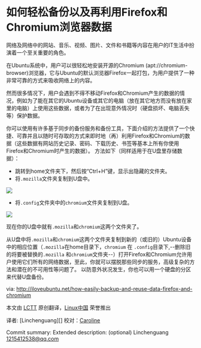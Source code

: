 如何轻松备份以及再利用Firefox和Chromium浏览器数据
================================================================================

网络及网络中的网站、音乐、视频、图片、文件和书籍等内容在用户的IT生活中扮演着一个至关重要的角色。

在Ubuntu系统中，用户可以很轻松地安装开源的Chromium (apt://chromium-browser)浏览器，它与Ubuntu的默认浏览器Firefox一起打包，为用户提供了一种非常可靠的方式来吸收网络上的内容。

然而很多情况下，用户会遇到不得不移动Firefox和Chromium产生的数据的情况，例如为了能在其它的Ubuntu设备或其它的电脑（放在其它地方而没有放在家里的电脑）上使用这些数据，或者为了在出现意外情况时（硬盘损坏、电脑丢失等）保护数据。 

你可以使用有许多基于同步的备份服务和备份工具，下面介绍的方法提供了一个快捷、可靠并且以随时可存取的方式来即时地（再）利用Firefox和Chromium的数据（这些数据有网站历史记录、密码、下载历史、书签等基本上所有你使用Firefox和Chromium时产生的数据）。
方法如下（同样适用于在U盘里存储数据）：

- 跳转到home文件夹下，然后按“Ctrl+H”键，显示出隐藏的文件夹。 
- 将`.mozilla`文件夹复制到U盘中。

![](http://iloveubuntu.net/pictures_me/mozilla%20wed%20data%20backup.png)

- 将`.config`文件夹中的`chromium`文件夹复制到U盘。

![](http://iloveubuntu.net/pictures_me/chromium%20web%20data%20backup.png)

现在你的U盘中就有`.mozilla`和`chromium`这两个文件夹了。

从U盘中将`.mozilla`和`chromium`这两个文件夹复制到新的（或旧的）Ubuntu设备中的相应位置（`.mozilla`在home目录下，`chromium` 在 `.config`目录下,--删除旧的将要被替换的`.mozilla` 和`chromium`文件夹--）打开Firefox和Chromium允许用户使用它们所有的网络数据，至此，你就可以摆脱那些同步的服务，高级复杂的方法和潜在的不可用性等问题了。
以防意外状况发生，你也可以用一个硬盘的分区来代替U盘备份。

via: http://iloveubuntu.net/how-easily-backup-and-reuse-data-firefox-and-chromium

本文由 [LCTT][] 原创翻译，[Linux中国][] 荣誉推出

译者: [Linchenguang][] 校对：[Caroline][]

[LCTT]:https://github.com/LCTT/TranslateProject
[Linux中国]:http://linux.cn/portal.php
[译者ID]:http://linux.cn/space/译者ID
[Caroline]:http://linux.cn/space/14763

[1]:http://iloveubuntu.net/how-easily-backup-and-reuse-data-firefox-and-chromium
Commit summary: Extended description: (optional)
Linchenguang 1215412538@qq.com
